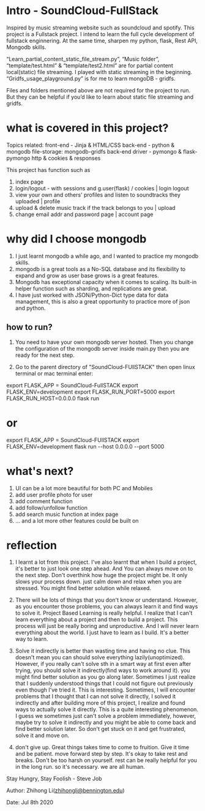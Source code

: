 # Intro - SoundCloud-FullStack
Inspired by music streaming website such as soundcloud and spotify.
This project is a Fullstack project. I intend to learn the full cycle
development of fullstack enginnering. At the same time, sharpen my 
python, flask, Rest API, Mongodb skills. 

“Learn_partial_content_static_file_stream.py”,  “Music folder”, “template/test.html” & “template/test2.html” are for partial content local(static) file streaming. I played with static streaming in the beginning. 
“Gridfs_usage_playground.py” is for me to learn mongoDB - gridfs. 

Files and folders mentioned above are not required for the project to run. But they can be helpful if you’d like to learn about static file streaming and gridfs.


# what is covered in this project?
Topics related:
front-end - Jinja & HTML/CSS
back-end - python & mongodb
file-storage: mongodb-gridfs
back-end driver - pymongo & flask-pymongo
http & cookies & responses


This project has function such as
1. index page
2. login/logout - with sessions and g.user(flask) / cookies | login logout
3. view your own and others' profiles and listen to soundtracks they uploaded | profile
4. upload & delete music track if the track belongs to you | upload
5. change email addr and password page | account page


# why did I choose mongodb
1. I just learnt mongodb a while ago, and I wanted to practice my mongodb skills.
2. mongodb is a great tools as a No-SQL database and its flexibility to expand and grow
as user base grows is a great features. 
3. Mongodb has exceptional capacity when it comes to scaling. Its built-in helper function
such as sharding, and replications are great.
4. I have just worked with JSON/Python-Dict type data for data management, this is also a 
great opportunity to practice more of json and python. 


## how to run?
1. You need to have your own mongodb server hosted. 
Then you change the configuration of the mongodb server inside main.py
then you are ready for the next step.

2. Go to the parent directory of "SoundCloud-FUllSTACK"
then open linux terminal or mac terminal enter:

export FLASK_APP = SoundCloud-FullSTACK
export FLASK_ENV=development
export FLASK_RUN_PORT=5000
export FLASK_RUN_HOST=0.0.0.0
flask run

# or 
export FLASK_APP = SoundCloud-FUllSTACK
export FLASK_ENV=development
flask run --host 0.0.0.0 --port 5000


# what's next?
1. UI can be a lot more beautiful for both PC and Mobiles
2. add user profile photo for user
3. add comment function
4. add follow/unfollow function
5. add search music function at index page
6. ... and a lot more other features could be built on

# reflection
1. I learnt a lot from this project.
I've also learnt that when I build a project, it's better to just look
one step ahead. And You can always move on to the next step. Don't overthink
how huge the project might be. It only slows your process down. just calm down
and relax when you are stressed. You might find better solution while relaxed.

2. There will be lots of things that you don't know or understand. However, as
you encounter those problems, you can always learn it and find ways to solve it.
Project Based Learning is really helpful. I realize that I can't learn everything
about a project and then to build a project. This process will just be really boring
and unproductive. And I will never learn everything about the world. I just have to learn
as I build. It's a better way to learn. 


3. Solve it indirectly is better than wasting time and having no clue. This doesn't mean
you can should solve everything lazily(unoptimized). However, if you really can't solve 
sth in a smart way at first even after trying, you should solve it indirectly(find ways
to work around it). you might find better solution as you go along later.
Sometimes I just realize that I suddenly understood things that I could not figure out
previously even though I've tried it. This is interesting. Sometimes, I will encounter 
problems that I thought that I can not solve it directly, I solved it indirectly and 
after building more of this project, I realize and found ways to actually solve it directly.
This is a quite interesting phenomenon. I guess we sometimes just can't solve a problem
immediately, however, maybe try to solve it indirectly and you might be able to come back 
and find better solution later. So don't get stuck on it and get frustrated, solve it and
move on. 

4. don't give up. Great things takes time to come to fruition. Give it time and be patient.
move forward step by step. It's okay to take rest and breaks. Don't be too harsh on yourself.
rest can be really helpful for you in the long run. so it's necessary. we are all human.


Stay Hungry, Stay Foolish - Steve Job

Author: Zhihong Li(zhihongli@bennington.edu)

Date: Jul 8th 2020
